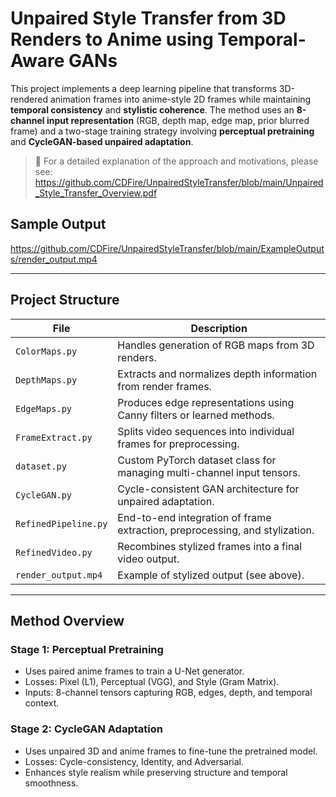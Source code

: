 # Unpaired Style Transfer from 3D Renders to Anime using Temporal-Aware GANs

This project implements a deep learning pipeline that transforms 3D-rendered animation frames into anime-style 2D frames while maintaining **temporal consistency** and **stylistic coherence**. The method uses an **8-channel input representation** (RGB, depth map, edge map, prior blurred frame) and a two-stage training strategy involving **perceptual pretraining** and **CycleGAN-based unpaired adaptation**.

> 📄 For a detailed explanation of the approach and motivations, please see:
> https://github.com/CDFire/UnpairedStyleTransfer/blob/main/Unpaired_Style_Transfer_Overview.pdf

## Sample Output

https://github.com/CDFire/UnpairedStyleTransfer/blob/main/ExampleOutputs/render_output.mp4

---

## Project Structure

| File               | Description                                                                 |
|--------------------|-----------------------------------------------------------------------------|
| `ColorMaps.py`     | Handles generation of RGB maps from 3D renders.                             |
| `DepthMaps.py`     | Extracts and normalizes depth information from render frames.               |
| `EdgeMaps.py`      | Produces edge representations using Canny filters or learned methods.       |
| `FrameExtract.py`  | Splits video sequences into individual frames for preprocessing.            |
| `dataset.py`       | Custom PyTorch dataset class for managing multi-channel input tensors.      |
| `CycleGAN.py`      | Cycle-consistent GAN architecture for unpaired adaptation.                  |
| `RefinedPipeline.py` | End-to-end integration of frame extraction, preprocessing, and stylization. |
| `RefinedVideo.py`  | Recombines stylized frames into a final video output.                       |
| `render_output.mp4`| Example of stylized output (see above).                                     |

---

## Method Overview

### Stage 1: Perceptual Pretraining  
- Uses paired anime frames to train a U-Net generator.
- Losses: Pixel (L1), Perceptual (VGG), and Style (Gram Matrix).
- Inputs: 8-channel tensors capturing RGB, edges, depth, and temporal context.

### Stage 2: CycleGAN Adaptation  
- Uses unpaired 3D and anime frames to fine-tune the pretrained model.
- Losses: Cycle-consistency, Identity, and Adversarial.
- Enhances style realism while preserving structure and temporal smoothness.
